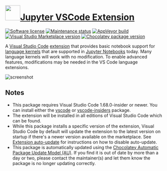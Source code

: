 # [<img src="https://cdn.jsdelivr.net/gh/dgalbraith/chocolatey-packages@0fe70bbd7b56bf474007df2012f64bcecc623d0a/icons/vscode-jupyter.png" width="48" height="48" />Jupyter VSCode Extension](https://chocolatey.org/packages/vscode-jupyter)

[![Software license](https://img.shields.io/badge/license-Proprietary-lightgrey)](https://marketplace.visualstudio.com/items/ms-toolsai.jupyter/license)
[![Maintenance status](https://img.shields.io/badge/maintained%3F-yes-green.svg)](https://github.com/dgalbraith/chocolatey-packages/graphs/commit-activity)
[![AppVeyor build](https://img.shields.io/appveyor/ci/dgalbraith/chocolatey-packages)](https://ci.appveyor.com/project/dgalbraith/chocolatey-packages)
[![Visual Studio Marketplace version](https://img.shields.io/visual-studio-marketplace/v/ms-toolsai.jupyter?label=Marketplace)](https://marketplace.visualstudio.com/items?itemName=ms-toolsai.jupyter)
[![Chocolatey package version](https://img.shields.io/chocolatey/v/vscode-jupyter?label=Chocolatey)](https://chocolatey.org/packages/vscode-jupyter)

A [Visual Studio Code](https://code.visualstudio.com/) [extension](https://marketplace.visualstudio.com/items?itemName=ms-toolsai.jupyter)
that provides basic notebook support for [language kernels](https://github.com/jupyter/jupyter/wiki/Jupyter-kernels) that are supported in
[Jupyter Notebooks](https://jupyter.org/) today.  Many language kernels will work with no modification.  To enable advanced features,
modifications may be needed in the VS Code language extensions.

![screenshot](https://cdn.jsdelivr.net/gh/dgalbraith/chocolatey-packages@0fe70bbd7b56bf474007df2012f64bcecc623d0a/automatic/vscode-jupyter/screenshot.png)

## Notes

* This package requires Visual Studio Code 1.68.0-insider or newer.
  You can install either the [vscode](https://chocolatey.org/packages/vscode) or [vscode-insiders](https://chocolatey.org/packages/vscode-insiders) package.
* The extension will be installed in all editions of Visual Studio Code which can be found.
* While this package installs a specific version of the extension, Visual Studio Code by default will update the extension to the latest version on startup if there's a newer version available on the marketplace.
  See [Extension auto-update](https://code.visualstudio.com/docs/editor/extension-gallery#_extension-autoupdate) for instructions on how to disable auto-update.
* This package is automatically updated using the [Chocolatey Automatic Package Update Model (AU)](https://github.com/majkinetor/au/blob/master/README.md).
  If you find it is out of date by more than a day or two, please contact the maintainer(s) and let them know the package is no longer updating correctly.
